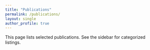 ```yaml
---
title: "Publications"
permalink: /publications/
layout: single
author_profile: true
---
```


<!-- You can use _publications/ folder for auto listing -->
This page lists selected publications. See the sidebar for categorized listings.
